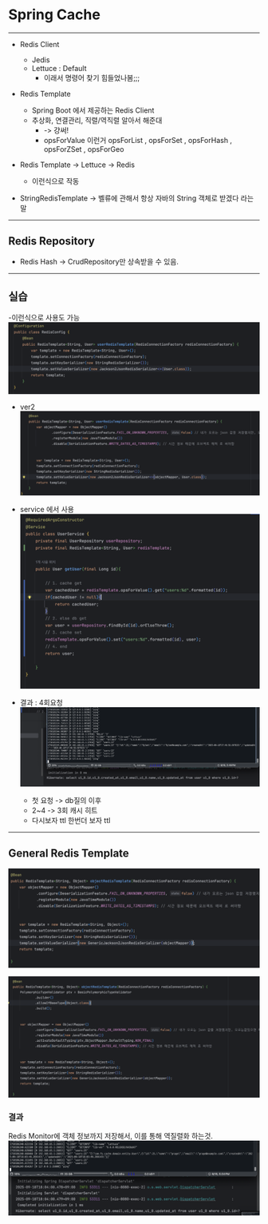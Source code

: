 # Spring Cache

---
- Redis Client
	- Jedis
	- Lettuce : Default
		- 이래서 명령어 찾기 힘들었나봄;;;

- Redis Template
	- Spring Boot 에서 제공하는 Redis Client
	- 추상화, 연결관리, 직렬/역직렬 알아서 해준대
		- -> 걍써!
		- opsForValue 이런거 opsForList , opsForSet , opsForHash , opsForZSet , opsForGeo

- Redis Template -> Lettuce -> Redis
	- 이런식으로 작동


- StringRedisTemplate -> 벨류에 관해서 항상 자바의 String 객체로 받겠다 라는 말

---


## Redis Repository
- Redis Hash -> CrudRepository만 상속받을 수 있음.

---

## 실습 

-이런식으로 사용도 가능
![스크린샷 2025-09-18 오후 5.42.42.png](../ReadMe_images/cache/%EC%8A%A4%ED%81%AC%EB%A6%B0%EC%83%B7%202025-09-18%20%EC%98%A4%ED%9B%84%205.42.42.png)

- ver2
![스크린샷 2025-09-18 오후 5.45.20.png](../ReadMe_images/cache/%EC%8A%A4%ED%81%AC%EB%A6%B0%EC%83%B7%202025-09-18%20%EC%98%A4%ED%9B%84%205.45.20.png)


- service 에서 사용
![스크린샷 2025-09-18 오후 5.47.50.png](../ReadMe_images/cache/%EC%8A%A4%ED%81%AC%EB%A6%B0%EC%83%B7%202025-09-18%20%EC%98%A4%ED%9B%84%205.47.50.png)



- 결과 : 4회요청 
![스크린샷 2025-09-18 오후 5.49.20.png](../ReadMe_images/cache/%EC%8A%A4%ED%81%AC%EB%A6%B0%EC%83%B7%202025-09-18%20%EC%98%A4%ED%9B%84%205.49.20.png)
  - 첫 요청 -> db질의 이후 
  - 2~4 -> 3회 캐시 히트
  - 다시보자 ttl 한번더 보자 ttl





---

##  General Redis Template

![스크린샷 2025-09-18 오후 5.58.33.png](../ReadMe_images/cache/%EC%8A%A4%ED%81%AC%EB%A6%B0%EC%83%B7%202025-09-18%20%EC%98%A4%ED%9B%84%205.58.33.png)

![스크린샷 2025-09-18 오후 6.02.43.png](../ReadMe_images/cache/%EC%8A%A4%ED%81%AC%EB%A6%B0%EC%83%B7%202025-09-18%20%EC%98%A4%ED%9B%84%206.02.43.png)



### 결과 
Redis Monitor에 객체 정보까지 저장해서, 이를 통해 역질렬화 하는것.
![스크린샷 2025-09-18 오후 6.04.13.png](../ReadMe_images/cache/%EC%8A%A4%ED%81%AC%EB%A6%B0%EC%83%B7%202025-09-18%20%EC%98%A4%ED%9B%84%206.04.13.png)
